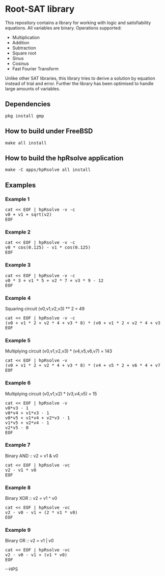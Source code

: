 # Root-SAT library

This repository contains a library for working with logic and
satisfiability equations. All variables are binary. Operations
supported:

- Multiplication
- Addition
- Subtraction
- Square root
- Sinus
- Cosinus
- Fast Fourier Transform

Unlike other SAT libraries, this library tries to derive a solution
by equation instead of trial and error. Further the library has been
optimised to handle large amounts of variables.

## Dependencies
<pre>
pkg install gmp
</pre>

## How to build under FreeBSD
<pre>
make all install
</pre>

## How to build the hpRsolve application
<pre>
make -C apps/hpRsolve all install
</pre>

## Examples

### Example 1
<pre>
cat << EOF | hpRsolve -v -c
v0 + v1 + sqrt(v2)
EOF
</pre>

### Example 2
<pre>
cat << EOF | hpRsolve -v -c
v0 * cos(0.125) - v1 * cos(0.125)
EOF
</pre>

### Example 3
<pre>
cat << EOF | hpRsolve -v -c
v0 * 3 + v1 * 5 + v2 * 7 + v3 * 9 - 12
EOF
</pre>

### Example 4
Squaring circuit (v0,v1,v2,v3) ** 2 = 49
<pre>
cat << EOF | hpRsolve -v -c
(v0 + v1 * 2 + v2 * 4 + v3 * 8) * (v0 + v1 * 2 + v2 * 4 + v3 * 8) - 49
EOF
</pre>

### Example 5
Multiplying circuit (v0,v1,v2,v3) * (v4,v5,v6,v7) = 143
<pre>
cat << EOF | hpRsolve -v
(v0 + v1 * 2 + v2 * 4 + v3 * 8) * (v4 + v5 * 2 + v6 * 4 + v7 * 8) - 143
EOF
</pre>

### Example 6
Multiplying circuit (v0,v1,v2) * (v3,v4,v5) = 15
<pre>
cat << EOF | hpRsolve -v
v0*v3 - 1
v0*v4 + v1*v3 - 1
v0*v5 + v1*v4 + v2*v3 - 1
v1*v5 + v2*v4 - 1
v2*v5 - 0
EOF
</pre>

### Example 7
Binary AND :: v2 = v1 & v0
<pre>
cat << EOF | hpRsolve -vc
v2 - v1 * v0
EOF
</pre>

### Example 8
Binary XOR :: v2 = v1 ^ v0
<pre>
cat << EOF | hpRsolve -vc
v2 - v0 - v1 + (2 * v1 * v0)
EOF
</pre>

### Example 9
Binary OR :: v2 = v1 | v0
<pre>
cat << EOF | hpRsolve -vc
v2 - v0 - v1 + (v1 * v0)
EOF
</pre>

--HPS
